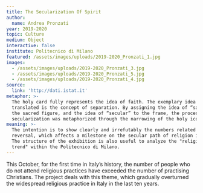 ```yaml
---
title: The Secularization Of Spirit
author:
  name: Andrea Pronzati
year: 2019-2020
topic: Culture
medium: Object
interactive: false
institute: Politecnico di Milano
featured: /assets/images/uploads/2019-2020_Pronzati_1.jpg
images:
  - /assets/images/uploads/2019-2020_Pronzati_3.jpg
  - /assets/images/uploads/2019-2020_Pronzati_5.jpg
  - /assets/images/uploads/2019-2020_Pronzati_4.jpg
source:
  link: 'http://dati.istat.it'
metaphor: >-
  The holy card fully represents the idea of faith. The exemplary idea to be
  translated is the concept of separation. By assigning the idea of “sacred” to
  the sacred figure, and the idea of “secular” to the frame, the process of
  secularization was metaphorized through the narrowing of the holy iconography.
meaning: >-
  The intention is to show clearly and irrefutably the numbers related to this
  reversal, which affects a milestone on the secular path of religion in Italy.
  The structure of the exhibition is also useful to analyze the "religious
  trend" within the Politecnico di Milano.
---
```

This October, for the first time in Italy’s history, the number of people who do not attend religious practices have exceeded the number of practising Christians. The project deals with this theme, which gradually overturned the widespread religious practice in Italy in the last ten years.